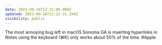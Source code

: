 ```yaml
---
date: 2023-09-16T12:21:00.000Z
updated: 2023-09-16T12:21:31.294Z
visibility: public
---
```


The most annoying bug left in macOS Sonoma GA is inserting hyperlinks in Notes using the keyboard (⌘K) only works about 50% of the time. #Apple
